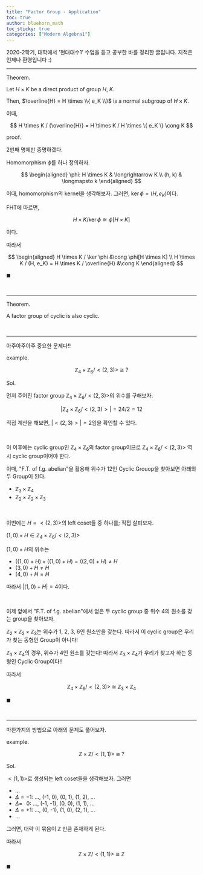 ```yaml
---
title: "Factor Group - Application"
toc: true
author: bluehorn_math
toc_sticky: true
categories: ["Modern Algebra1"]
---
```



2020-2학기, 대학에서 '현대대수1' 수업을 듣고 공부한 바를 정리한 글입니다. 지적은 언제나 환영입니다 :)

<hr>

<span class="statement-title">Theorem.</span><br>

<div class="notice" markdown="1">

Let $H \times K$ be a direct product of group $H$, $K$.

Then, $\overline{H} = H \times \\{ e_K \\}$ is a normal subgroup of $H \times K$.

이때,

$$
H \times K / {\overline{H}} = H \times K / H \times \{ e_K \} \cong K
$$

</div>

<span class="statement-title">proof.</span><br>

<div class="math-statement" markdown="1">

2번째 명제만 증명하겠다.

Homomorphism $\phi$를 하나 정의하자.

$$
\begin{aligned}
    \phi: H \times K & \longrightarrow K \\
            (h, k) & \longmapsto k
\end{aligned}
$$

이때, homomorphism의 kernel을 생각해보자. 그러면, $\ker \phi = (H, e_K)$이다.

FHT에 따르면,

$$
H \times K / {\ker \phi} \cong \phi[ H \times K ]
$$

이다.

따라서

$$
\begin{aligned}
    H \times K / \ker \phi &\cong \phi[H \times K] \\
    H \times K / (H, e_K) = H \times K / \overline{H} &\cong K
\end{aligned}
$$

$\blacksquare$

</div>


<br>
<hr>

<span class="statement-title">Theorem.</span><br>

<div class="statemeht" markdown = "1">

A factor group of cyclic is also cyclic.

</div>

<br>
<hr>

아주아주아주 중요한 문제다!!

<span class="statement-title">example.</span><br>

$$
\mathbb{Z}_4 \times \mathbb{Z}_6 / <(2, 3)> \; \cong \; ?
$$

<span class="statement-title">Sol.</span><br>

<div class="math-statement" markdown="1">

먼저 주어진 factor group $\mathbb{Z}_4 \times \mathbb{Z}_6 / <(2, 3)>$의 위수를 구해보자.

$$
\lvert \mathbb{Z}_4 \times \mathbb{Z}_6 / <(2, 3)> \rvert = 24/2 = 12
$$

직접 계산을 해보면, $\lvert <(2, 3)> \rvert = 2$임을 확인할 수 있다.

<br>

이 이후에는 cyclic group인 $\mathbb{Z}_4 \times \mathbb{Z}_6$의 factor group이므로 $\mathbb{Z}_4 \times \mathbb{Z}_6 / <(2, 3)>$ 역시 cyclic group이어야 한다.

이때, "F.T. of f.g. abelian"을 활용해 위수가 12인 Cyclic Grouop을 찾아보면 아래의 두 Group이 된다.

- $\mathbb{Z}_3 \times \mathbb{Z}_4$
- $\mathbb{Z}_2 \times \mathbb{Z}_2 \times \mathbb{Z}_3$

<br>

이번에는 $H = <(2, 3)>$의 left coset들 중 하나를; 직접 살펴보자.

$(1, 0) + H \in \mathbb{Z}_4 \times \mathbb{Z}_6 / <(2, 3)>$

$(1, 0) + H$의 위수는

- $\left((1, 0) + H\right) + \left((1, 0) + H\right) = \left((2, 0) + H\right) \ne H$
- $(3, 0) + H \ne H$
- $(4, 0) + H = H$

따라서 $\lvert (1, 0) + H \rvert = 4$이다.

<br>

이제 앞에서 "F.T. of f.g. abelian"에서 얻은 두 cyclic group 중 위수 4의 원소를 갖는 group을 찾아보자.

$\mathbb{Z}_2 \times \mathbb{Z}_2 \times \mathbb{Z}_3$는 위수가 1, 2, 3, 6인 원소만을 갖는다. 따라서 이 cyclic group은 우리가 찾는 동형인 Group이 아니다!

$\mathbb{Z}_3 \times \mathbb{Z}_4$의 경우, 위수가 4인 원소를 갖는다! 따라서 $\mathbb{Z}_3 \times \mathbb{Z}_4$가 우리가 찾고자 하는 동형인 Cyclic Group이다!!

따라서

$$
\mathbb{Z}_4 \times \mathbb{Z}_6 / <(2, 3)> \; \cong \; \mathbb{Z}_3 \times \mathbb{Z}_4
$$

$\blacksquare$

</div>

<br>
<hr>

마찬가지의 방법으로 아래의 문제도 풀어보자.

<span class="statement-title">example.</span><br>

$$
\mathbb{Z} \times \mathbb{Z} / <(1, 1)> \; \cong \; ?
$$

<span class="statement-title">Sol.</span><br>

<div class="math-statement" markdown="1">

$<(1, 1)>$로 생성되는 left coset들을 생각해보자. 그러면

- ...
- $\Delta = -1$: ..., (-1, 0), (0, 1), (1, 2), ...
- $\Delta = \;\;\; 0$: ..., (-1, -1), (0, 0), (1, 1), ...
- $\Delta = +1$: ..., (0, -1), (1, 0), (2, 1), ...
- ...

그러면, 대략 이 묶음이 $\mathbb{Z}$ 만큼 존재하게 된다.

따라서

$$
\mathbb{Z} \times \mathbb{Z} / <(1, 1)> \; \cong \; \mathbb{Z}
$$

$\blacksquare$

</div>
